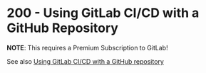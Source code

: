 # 200 - Using GitLab CI/CD with a GitHub Repository

**NOTE**: This requires a Premium Subscription to GitLab!

See also [Using GitLab CI/CD with a GitHub repository](https://docs.gitlab.com/ee/ci/ci_cd_for_external_repos/github_integration.html)

